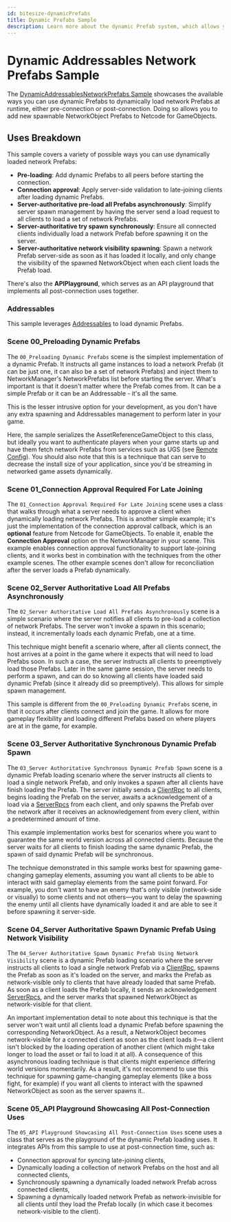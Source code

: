 ```yaml
---
id: bitesize-dynamicPrefabs
title: Dynamic Prefabs Sample
description: Learn more about the dynamic Prefab system, which allows you to add new spawnable Prefabs at runtime.
---
```


# Dynamic Addressables Network Prefabs Sample

The [DynamicAddressablesNetworkPrefabs Sample](https://github.com/Unity-Technologies/com.unity.multiplayer.samples.bitesize/tree/master/Basic/DynamicPrefabs) showcases the available ways you can use dynamic Prefabs to dynamically load network Prefabs at runtime, either pre-connection or post-connection. Doing so allows you to add new spawnable NetworkObject Prefabs to Netcode for GameObjects.

## Uses Breakdown

This sample covers a variety of possible ways you can use dynamically loaded network Prefabs:

- **Pre-loading**: Add dynamic Prefabs to all peers before starting the connection.
- **Connection approval**: Apply server-side validation to late-joining clients after loading dynamic Prefabs.
- **Server-authoritative pre-load all Prefabs asynchronously**: Simplify server spawn management by having the server send a load request to all clients to load a set of network Prefabs.
- **Server-authoritative try spawn synchronously**: Ensure all connected clients individually load a network Prefab before spawning it on the server.
- **Server-authoritative network visibility spawning**: Spawn a network Prefab server-side as soon as it has loaded it locally, and only change the visibility of the spawned NetworkObject when each client loads the Prefab load.

There's also the **APIPlayground**, which serves as an API playground that implements all post-connection uses together.

### Addressables

This sample leverages [Addressables](https://docs.unity3d.com/Packages/com.unity.addressables@1.21/manual/index.html) to load dynamic Prefabs.

### Scene 00_Preloading Dynamic Prefabs

The `00_Preloading Dynamic Prefabs` scene is the simplest implementation of a dynamic Prefab. It instructs all game instances to load a network Prefab (it can be just one, it can also be a set of network Prefabs) and inject them to NetworkManager's NetworkPrefabs list before starting the server. What's important is that it doesn't matter where the Prefab comes from. It can be a simple Prefab or it can be an Addressable - it's all the same.

This is the lesser intrusive option for your development, as you don't have any extra spawning and Addressables management to perform later in your game.

Here, the sample serializes the AssetReferenceGameObject to this class, but ideally you want to authenticate players when your game starts up and have them fetch network Prefabs from services such as UGS (see [Remote Config](https://docs.unity.com/remote-config)). You should also note that this is a technique that can serve to decrease the install size of your application, since you'd be streaming in networked game assets dynamically.

### Scene 01_Connection Approval Required For Late Joining

The `01_Connection Approval Required For Late Joining` scene uses a class that walks through what a server needs to approve a client when dynamically loading network Prefabs. This is another simple example; it's just the implementation of the connection approval callback, which is an **optional** feature from Netcode for GameObjects. To enable it, enable the **Connection Approval** option on the NetworkManager in your scene. This example enables connection approval functionality to support late-joining clients, and it works best in combination with the techniques from the other example scenes. The other example scenes don't allow for reconciliation after the server loads a Prefab dynamically.

### Scene 02_Server Authoritative Load All Prefabs Asynchronously

The `02_Server Authoritative Load All Prefabs Asynchronously` scene is a simple scenario where the server notifies all clients to pre-load a collection of network Prefabs. The server won't invoke a spawn in this scenario; instead, it incrementally loads each dynamic Prefab, one at a time.

This technique might benefit a scenario where, after all clients connect, the host arrives at a point in the game where it expects that will need to load Prefabs soon. In such a case, the server instructs all clients to preemptively load those Prefabs. Later in the same game session, the server needs to perform a spawn, and can do so knowing all clients have loaded said dynamic Prefab (since it already did so preemptively). This allows for simple spawn management.

This sample is different from the `00_Preloading Dynamic Prefabs` scene, in that it occurs after clients connect and join the game. It allows for more gameplay flexibility and loading different Prefabs based on where players are at in the game, for example.

### Scene 03_Server Authoritative Synchronous Dynamic Prefab Spawn

The `03_Server Authoritative Synchronous Dynamic Prefab Spawn` scene is a dynamic Prefab loading scenario where the server instructs all clients to load a single network Prefab, and only invokes a spawn after all clients have finish loading the Prefab. The server initially sends a [ClientRpc](../../../docs/advanced-topics/message-system/clientrpc.md) to all clients, begins loading the Prefab on the server, awaits a acknowledgement of a load via a [ServerRpcs](../../../docs/advanced-topics/message-system/serverrpc.md) from each client, and only spawns the Prefab over the network after it receives an acknowledgement from every client, within a predetermined amount of time.

This example implementation works best for scenarios where you want to guarantee the same world version across all connected clients. Because the server waits for all clients to finish loading the same dynamic Prefab, the spawn of said dynamic Prefab will be synchronous.

The technique demonstrated in this sample works best for spawning game-changing gameplay elements, assuming you want all clients to be able to interact with said gameplay elements from the same point forward. For example, you don't want to have an enemy that's only visible (network-side or visually) to some clients and not others—you want to delay the spawning the enemy until all clients have dynamically loaded it and are able to see it before spawning it server-side.

### Scene 04_Server Authoritative Spawn Dynamic Prefab Using Network Visibility

The `04_Server Authoritative Spawn Dynamic Prefab Using Network Visibility` scene is a dynamic Prefab loading scenario where the server instructs all clients to load a single network Prefab via a [ClientRpc](../../../docs/advanced-topics/message-system/clientrpc.md), spawns the Prefab as soon as it's loaded on the server, and marks the Prefab as network-visible only to clients that have already loaded that same Prefab. As soon as a client loads the Prefab locally, it sends an acknowledgement [ServerRpcs](../../../docs/advanced-topics/message-system/serverrpc.md), and the server marks that spawned NetworkObject as network-visible for that client.

An important implementation detail to note about this technique is that the server won't wait until all clients load a dynamic Prefab before spawning the corresponding NetworkObject. As a result, a NetworkObject becomes network-visible for a connected client as soon as the client loads it—a client isn't blocked by the loading operation of another client (which might take longer to load the asset or fail to load it at all). A consequence of this asynchronous loading technique is that clients might experience differing world versions momentarily. As a result, it's not recommend to use this technique for spawning game-changing gameplay elements (like a boss fight, for example) if you want all clients to interact with the spawned NetworkObject as soon as the server spawns it..

### Scene 05_API Playground Showcasing All Post-Connection Uses

The `05_API Playground Showcasing All Post-Connection Uses` scene uses a class that serves as the playground of the dynamic Prefab loading uses. It integrates APIs from this sample to use at post-connection time, such as:

- Connection approval for syncing late-joining clients,
- Dynamically loading a collection of network Prefabs on the host and all connected clients,
- Synchronously spawning a dynamically loaded network Prefab across connected clients,
- Spawning a dynamically loaded network Prefab as network-invisible for all clients until they load the Prefab locally (in which case it becomes network-visible to the client).
